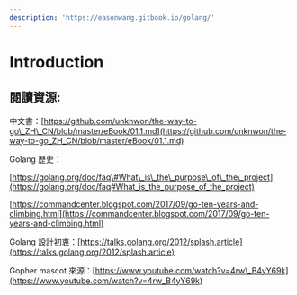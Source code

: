 ```yaml
---
description: 'https://easonwang.gitbook.io/golang/'
---
```


# Introduction

## 閱讀資源:

中文書：[https://github.com/unknwon/the-way-to-go\_ZH\_CN/blob/master/eBook/01.1.md](https://github.com/unknwon/the-way-to-go_ZH_CN/blob/master/eBook/01.1.md)

Golang 歷史：

[https://golang.org/doc/faq\#What\_is\_the\_purpose\_of\_the\_project](https://golang.org/doc/faq#What_is_the_purpose_of_the_project)

[https://commandcenter.blogspot.com/2017/09/go-ten-years-and-climbing.html](https://commandcenter.blogspot.com/2017/09/go-ten-years-and-climbing.html)

Golang 設計初衷：[https://talks.golang.org/2012/splash.article](https://talks.golang.org/2012/splash.article)

Gopher mascot 來源：[https://www.youtube.com/watch?v=4rw\_B4yY69k](https://www.youtube.com/watch?v=4rw_B4yY69k)

